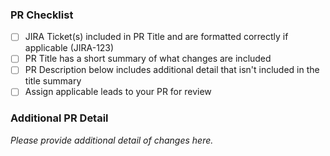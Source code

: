 ### PR Checklist

- [ ] JIRA Ticket(s) included in PR Title and are formatted correctly if applicable (JIRA-123)
- [ ] PR Title has a short summary of what changes are included
- [ ] PR Description below includes additional detail that isn't included in the title summary
- [ ] Assign applicable leads to your PR for review

### Additional PR Detail
_Please provide additional detail of changes here._

